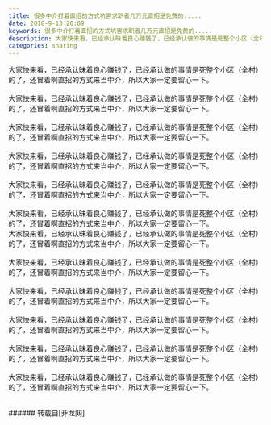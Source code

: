 ```yaml
---
title: 很多中介打着直招的方式坑害求职者几万元直招是免费的.....
date: 2018-9-13 20:09
keywords: 很多中介打着直招的方式坑害求职者几万元直招是免费的.....
description: 大家快来看，已经承认昧着良心赚钱了，已经承认做的事情是死整个小区（全村）的了，还冒着啊直招的方式来当中介，所以大家一定要留心一下。大家快来看，已经承认昧着良心赚钱了，已经承认做的事情是死整个小区（全村）的了，还冒着啊直招的方式来当中介，所以大家一定要留心一下。大家快来看，已经承认昧着良心赚钱了，已经承认做的事情是死整个小区（全村）的了，还冒着啊直招的方式来当中介，所以大家一定要留心一下。大家快来看，已经承认昧着良心赚钱了，已经承认做的事情是死整个小区（全村）的了，还冒着啊直招的方式来当中介，所以大家一定要留心一下。大家快来看，已经承认昧着良心赚钱了，已经承认做的事情是死整个小区（全村）的了，还冒着啊直招的方式来当中介，所以大家一定要留心一下。大家快来看，已经承认昧着良心赚钱了，已经承认做的事情是死整个小区（全村）的了，还冒着啊直招的方式来当中介，所以大家一定要留心一下。大家快来看，已经承认昧着良心赚钱了，已经承认做的事情是死整个小区（全村）的了，还冒着啊直招的方式来当中介，所以大家一定要留心一下。大家快来看，已经承认昧着良心赚钱了，已经承认做的事情是死整个小区（全村）的了，还冒着啊直招的方式来当中介，所以大家一定要留心一下。大家快来看，已经承认昧着良心赚钱了，已经承认做的事情是死整个小区（全村）的了，还冒着啊直招的方式来当中介，所以大家一定要留心一下。大家快来看，已经承认昧着良心赚钱了，已经承认做的事情是死整个小区（全村）的了，还冒着啊直招的方式来当中介，所以大家一定要留心一下。大家快来看，已经承认昧着良心赚钱了，已经承认做的事情是死整个小区（全村）的了，还冒着啊直招的方式来当中介，所以大家一定要留心一下。大家快来看，已经承认昧着良心赚钱了，已经承认做的事情是死整个小区（全村）的了，还冒着啊直招的方式来当中介，所以大家一定要留心一下。
categories: sharing
---
```

<td class="t_f" id="postmessage_1786505">

大家快来看，已经承认昧着良心赚钱了，已经承认做的事情是死整个小区（全村）的了，还冒着啊直招的方式来当中介，所以大家一定要留心一下。<br/>
<br/>
大家快来看，已经承认昧着良心赚钱了，已经承认做的事情是死整个小区（全村）的了，还冒着啊直招的方式来当中介，所以大家一定要留心一下。<br/>
<br/>
大家快来看，已经承认昧着良心赚钱了，已经承认做的事情是死整个小区（全村）的了，还冒着啊直招的方式来当中介，所以大家一定要留心一下。<br/>
<br/>
大家快来看，已经承认昧着良心赚钱了，已经承认做的事情是死整个小区（全村）的了，还冒着啊直招的方式来当中介，所以大家一定要留心一下。<br/>
<br/>
大家快来看，已经承认昧着良心赚钱了，已经承认做的事情是死整个小区（全村）的了，还冒着啊直招的方式来当中介，所以大家一定要留心一下。<br/>
<br/>
大家快来看，已经承认昧着良心赚钱了，已经承认做的事情是死整个小区（全村）的了，还冒着啊直招的方式来当中介，所以大家一定要留心一下。<br/>
大家快来看，已经承认昧着良心赚钱了，已经承认做的事情是死整个小区（全村）的了，还冒着啊直招的方式来当中介，所以大家一定要留心一下。<br/>
<br/>
大家快来看，已经承认昧着良心赚钱了，已经承认做的事情是死整个小区（全村）的了，还冒着啊直招的方式来当中介，所以大家一定要留心一下。<br/>
<br/>
大家快来看，已经承认昧着良心赚钱了，已经承认做的事情是死整个小区（全村）的了，还冒着啊直招的方式来当中介，所以大家一定要留心一下。<br/>
<br/>
大家快来看，已经承认昧着良心赚钱了，已经承认做的事情是死整个小区（全村）的了，还冒着啊直招的方式来当中介，所以大家一定要留心一下。<br/>
<br/>
大家快来看，已经承认昧着良心赚钱了，已经承认做的事情是死整个小区（全村）的了，还冒着啊直招的方式来当中介，所以大家一定要留心一下。<br/>
<br/>
大家快来看，已经承认昧着良心赚钱了，已经承认做的事情是死整个小区（全村）的了，还冒着啊直招的方式来当中介，所以大家一定要留心一下。<br/>
<br/>
</td>
###### 转载自[菲龙网]